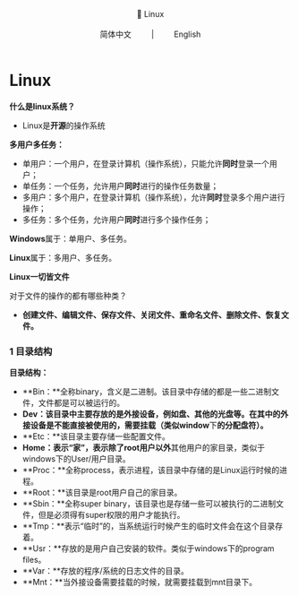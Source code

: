 <div align="center">
📖 Linux
</div> 
<br>

<div align="center">
简体中文
&emsp;&emsp; | &emsp;&emsp;
English
</div> 
<br>

# Linux

**什么是linux系统？**

- Linux是**开源**的操作系统

**多用户多任务：**

- 单用户：一个用户，在登录计算机（操作系统），只能允许**同时**登录一个用户；
- 单任务：一个任务，允许用户**同时**进行的操作任务数量；
- 多用户：多个用户，在登录计算机（操作系统），允许**同时**登录多个用户进行操作；
- 多任务：多个任务，允许用户**同时**进行多个操作任务；

**Windows**属于：单用户、多任务。

**Linux**属于：多用户、多任务。

**Linux一切皆文件**

对于文件的操作的都有哪些种类？

- **创建文件、编辑文件、保存文件、关闭文件、重命名文件、删除文件、恢复文件。**

### **1 目录结构**

**目录结构：**

- **Bin：**全称binary，含义是二进制。该目录中存储的都是一些二进制文件，文件都是可以被运行的。
- **Dev：该目录中主要存放的是外接设备，例如盘、其他的光盘等。在其中的外接设备是不能直接被使用的，需要挂载（类似window**下**的分配盘符）。**
- **Etc：**该目录主要存储一些配置文件。
- **Home：**表示“家”，表示**除了root用户以外**其他用户的家目录，类似于windows下的User/用户目录。
- **Proc：**全称process，表示进程，该目录中存储的是Linux运行时候的进程。
- **Root：**该目录是root用户自己的家目录。
- **Sbin：**全称super binary，该目录也是存储一些可以被执行的二进制文件，但是必须得有super权限的用户才能执行。
- **Tmp：**表示“临时”的，当系统运行时候产生的临时文件会在这个目录存着。
- **Usr：**存放的是用户自己安装的软件。类似于windows下的program files。
- **Var：**存放的程序/系统的日志文件的目录。
- **Mnt：**当外接设备需要挂载的时候，就需要挂载到mnt目录下。
